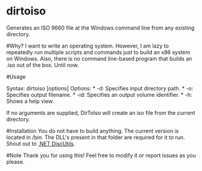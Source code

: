 # dirtoiso
Generates an ISO 9660 file at the Windows command line from any existing directory.

#Why?
I want to write an operating system. However, I am lazy to repeatedly run multiple scripts and commands just to build an x86 system on Windows. Also, there is no command line-based program that builds an .iso out of the box. Until now.

#Usage

Syntax: dirtoiso [options]
Options:
	*  -d: Specifies input directory path.
	*  -o: Specifies output filename.
	*  -id: Specifies an output volume identifier.
	*  -h: Shows a help view.

If no arguments are supplied, DirToIso will create an iso file from the current directory.

#Installation
You do not have to build anything. The current version is located in /bin. The DLL's present in that folder are required for it to run. Shout out to [.NET DiscUtils](http://discutils.codeplex.com).

#Note
Thank you for using this! Feel free to modify it or report issues as you please.
